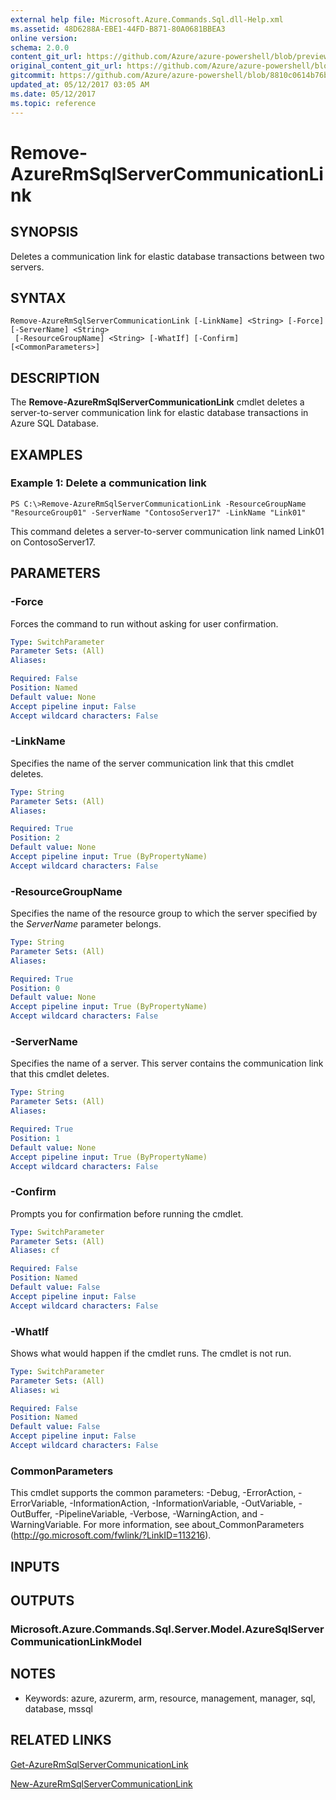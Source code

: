```yaml
---
external help file: Microsoft.Azure.Commands.Sql.dll-Help.xml
ms.assetid: 48D6288A-EBE1-44FD-B871-80A0681BBEA3
online version:
schema: 2.0.0
content_git_url: https://github.com/Azure/azure-powershell/blob/preview/src/ResourceManager/Sql/Commands.Sql/help/Remove-AzureRmSqlServerCommunicationLink.md
original_content_git_url: https://github.com/Azure/azure-powershell/blob/preview/src/ResourceManager/Sql/Commands.Sql/help/Remove-AzureRmSqlServerCommunicationLink.md
gitcommit: https://github.com/Azure/azure-powershell/blob/8810c0614b76be8d014616888a4ae7733a452af9
updated_at: 05/12/2017 03:05 AM
ms.date: 05/12/2017
ms.topic: reference
---
```


# Remove-AzureRmSqlServerCommunicationLink

## SYNOPSIS
Deletes a communication link for elastic database transactions between two servers.

## SYNTAX

```
Remove-AzureRmSqlServerCommunicationLink [-LinkName] <String> [-Force] [-ServerName] <String>
 [-ResourceGroupName] <String> [-WhatIf] [-Confirm] [<CommonParameters>]
```

## DESCRIPTION
The **Remove-AzureRmSqlServerCommunicationLink** cmdlet deletes a server-to-server communication link for elastic database transactions in Azure SQL Database.

## EXAMPLES

### Example 1: Delete a communication link
```
PS C:\>Remove-AzureRmSqlServerCommunicationLink -ResourceGroupName "ResourceGroup01" -ServerName "ContosoServer17" -LinkName "Link01"
```

This command deletes a server-to-server communication link named Link01 on ContosoServer17.

## PARAMETERS

### -Force
Forces the command to run without asking for user confirmation.

```yaml
Type: SwitchParameter
Parameter Sets: (All)
Aliases: 

Required: False
Position: Named
Default value: None
Accept pipeline input: False
Accept wildcard characters: False
```

### -LinkName
Specifies the name of the server communication link that this cmdlet deletes.

```yaml
Type: String
Parameter Sets: (All)
Aliases: 

Required: True
Position: 2
Default value: None
Accept pipeline input: True (ByPropertyName)
Accept wildcard characters: False
```

### -ResourceGroupName
Specifies the name of the resource group to which the server specified by the *ServerName* parameter belongs.

```yaml
Type: String
Parameter Sets: (All)
Aliases: 

Required: True
Position: 0
Default value: None
Accept pipeline input: True (ByPropertyName)
Accept wildcard characters: False
```

### -ServerName
Specifies the name of a server.
This server contains the communication link that this cmdlet deletes.

```yaml
Type: String
Parameter Sets: (All)
Aliases: 

Required: True
Position: 1
Default value: None
Accept pipeline input: True (ByPropertyName)
Accept wildcard characters: False
```

### -Confirm
Prompts you for confirmation before running the cmdlet.

```yaml
Type: SwitchParameter
Parameter Sets: (All)
Aliases: cf

Required: False
Position: Named
Default value: False
Accept pipeline input: False
Accept wildcard characters: False
```

### -WhatIf
Shows what would happen if the cmdlet runs.
The cmdlet is not run.

```yaml
Type: SwitchParameter
Parameter Sets: (All)
Aliases: wi

Required: False
Position: Named
Default value: False
Accept pipeline input: False
Accept wildcard characters: False
```

### CommonParameters
This cmdlet supports the common parameters: -Debug, -ErrorAction, -ErrorVariable, -InformationAction, -InformationVariable, -OutVariable, -OutBuffer, -PipelineVariable, -Verbose, -WarningAction, and -WarningVariable. For more information, see about_CommonParameters (http://go.microsoft.com/fwlink/?LinkID=113216).

## INPUTS

## OUTPUTS

### Microsoft.Azure.Commands.Sql.Server.Model.AzureSqlServerCommunicationLinkModel

## NOTES
* Keywords: azure, azurerm, arm, resource, management, manager, sql, database, mssql

## RELATED LINKS

[Get-AzureRmSqlServerCommunicationLink](./Get-AzureRmSqlServerCommunicationLink.md)

[New-AzureRmSqlServerCommunicationLink](./New-AzureRmSqlServerCommunicationLink.md)


